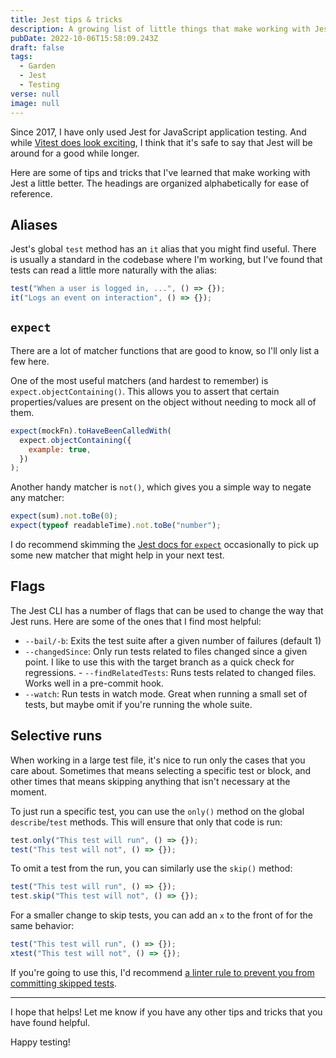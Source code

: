 ```yaml
---
title: Jest tips & tricks
description: A growing list of little things that make working with Jest a little better
pubDate: 2022-10-06T15:58:09.243Z
draft: false
tags:
  - Garden
  - Jest
  - Testing
verse: null
image: null
---
```


Since 2017, I have only used Jest for JavaScript application testing. And while [Vitest does look exciting](https://vitest.dev/), I think that it's safe to say that Jest will be around for a good while longer.

Here are some of tips and tricks that I've learned that make working with Jest a little better. The headings are organized alphabetically for ease of reference.

## Aliases

Jest's global `test` method has an `it` alias that you might find useful. There is usually a standard in the codebase where I'm working, but I've found that tests can read a little more naturally with the alias:

```js
test("When a user is logged in, ...", () => {});
it("Logs an event on interaction", () => {});
```

## `expect`

There are a lot of matcher functions that are good to know, so I'll only list a few here.

One of the most useful matchers (and hardest to remember) is `expect.objectContaining()`. This allows you to assert that certain properties/values are present on the object without needing to mock all of them.

```js
expect(mockFn).toHaveBeenCalledWith(
  expect.objectContaining({
    example: true,
  })
);
```

Another handy matcher is `not()`, which gives you a simple way to negate any matcher:

```js
expect(sum).not.toBe(0);
expect(typeof readableTime).not.toBe("number");
```

I do recommend skimming the [Jest docs for `expect`](https://jestjs.io/docs/expect) occasionally to pick up some new matcher that might help in your next test.

## Flags

The Jest CLI has a number of flags that can be used to change the way that Jest runs. Here are some of the ones that I find most helpful:

- `--bail/-b`: Exits the test suite after a given number of failures (default 1)
- `--changedSince`: Only run tests related to files changed since a given point. I like to use this with the target branch as a quick check for regressions.
-﻿ `--findRelatedTests`: Runs tests related to changed files. Works well in a pre-commit hook.
- `--watch`: Run tests in watch mode. Great when running a small set of tests, but maybe omit if you're running the whole suite.

## Selective runs

When working in a large test file, it's nice to run only the cases that you care about. Sometimes that means selecting a specific test or block, and other times that means skipping anything that isn't necessary at the moment.

To just run a specific test, you can use the `only()` method on the global `describe`/`test` methods. This will ensure that only that code is run:

```js
test.only("This test will run", () => {});
test("This test will not", () => {});
```

To omit a test from the run, you can similarly use the `skip()` method:

```js
test("This test will run", () => {});
test.skip("This test will not", () => {});
```

For a smaller change to skip tests, you can add an `x` to the front of for the same behavior:

```js
test("This test will run", () => {});
xtest("This test will not", () => {});
```

If you're going to use this, I'd recommend [a linter rule to prevent you from committing skipped tests](https://github.com/jest-community/eslint-plugin-jest/blob/main/docs/rules/no-disabled-tests.md).

---

I hope that helps! Let me know if you have any other tips and tricks that you have found helpful.

Happy testing!
